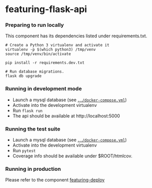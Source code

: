 featuring-flask-api
====================

### Preparing to run locally

This component has its dependencies listed under requirements.txt.

```
# Create a Python 3 virtualenv and activate it
virtualenv -p $(which python3) /tmp/venv
source /tmp/venv/bin/activate

pip install -r requirements.dev.txt

# Run database migrations.
flask db upgrade
```

### Running in development mode

- Launch a mysql database (see [`../docker-compose.yml`](../docker-compose.yml))
- Activate into the development virtualenv
- Run `flask run`
- The api should be available at http://localhost:5000

### Running the test suite

- Launch a mysql database (see [`../docker-compose.yml`](../docker-compose.yml))
- Activate into the development virtualenv
- Run `pytest`
- Coverage info should be available under $ROOT/htmlcov.

### Running in production

Please refer to the component [featuring-deploy](../featuring-deploy)
